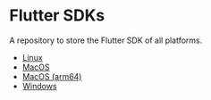 # Flutter SDKs

A repository to store the Flutter SDK of all platforms.

- [Linux](https://u.pcloud.link/publink/show?code=XZsJsfVZcXJJuMgOXUpRV5fIsajEbjYPg627)
- [MacOS](https://u.pcloud.link/publink/show?code=XZDJsfVZADJIWByiUsmTErBt5SY7LB6afmV7)
- [MacOS (arm64)](https://u.pcloud.link/publink/show?code=XZOJsfVZNO12k0IBFCHULyvHfxK2ob4G71AV)
- [Windows](https://u.pcloud.link/publink/show?code=XZ7FsfVZslhTAVYaOtY1kdlhvOOYnHfcO7Ay)
